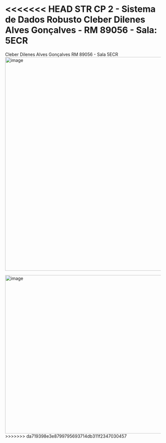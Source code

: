 <<<<<<< HEAD
STR CP 2 - Sistema de Dados Robusto
Cleber Dilenes Alves Gonçalves - RM 89056 - Sala: 5ECR
=======
Cleber Dilenes Alves Gonçalves RM 89056 - Sala 5ECR
<img width="802" height="691" alt="image" src="https://github.com/user-attachments/assets/b059777c-c2d1-4551-b90a-aeb9da0cd95d" />

<img width="510" height="512" alt="image" src="https://github.com/user-attachments/assets/ff3a977d-332e-4724-9015-c11b06c359d5" />
>>>>>>> da719398e3e8799795693714db311f2347030457

